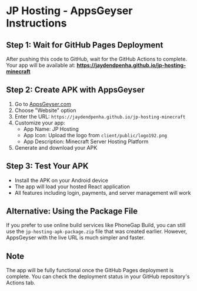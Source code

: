 # JP Hosting - AppsGeyser Instructions

## Step 1: Wait for GitHub Pages Deployment
After pushing this code to GitHub, wait for the GitHub Actions to complete. Your app will be available at:
**https://jaydendpenha.github.io/jp-hosting-minecraft**

## Step 2: Create APK with AppsGeyser
1. Go to [AppsGeyser.com](https://appsgeyser.com)
2. Choose "Website" option
3. Enter the URL: `https://jaydendpenha.github.io/jp-hosting-minecraft`
4. Customize your app:
   - App Name: JP Hosting
   - App Icon: Upload the logo from `client/public/logo192.png`
   - App Description: Minecraft Server Hosting Platform
5. Generate and download your APK

## Step 3: Test Your APK
- Install the APK on your Android device
- The app will load your hosted React application
- All features including login, payments, and server management will work

## Alternative: Using the Package File
If you prefer to use online build services like PhoneGap Build, you can still use the `jp-hosting-apk-package.zip` file that was created earlier. However, AppsGeyser with the live URL is much simpler and faster.

## Note
The app will be fully functional once the GitHub Pages deployment is complete. You can check the deployment status in your GitHub repository's Actions tab.